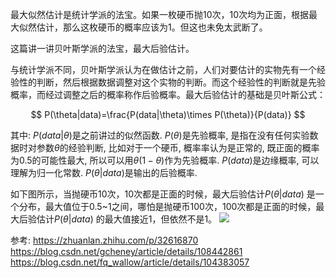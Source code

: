 最大似然估计是统计学派的法宝。如果一枚硬币抛10次，10次均为正面，根据最大似然估计，那么这枚硬币的概率应该为1。但这也未免太武断了。

这篇讲一讲贝叶斯学派的法宝，最大后验估计。

与统计学派不同，贝叶斯学派认为在做估计之前，人们对要估计的实物先有一个经验性的判断，然后根据数据调整对这个实物的判断。而这个经验性的判断就是先验概率，而经过调整之后的概率称作后验概率。最大后验估计的基础是贝叶斯公式：

$$
P(\theta|data)=\frac{P(data|\theta)\times P(\theta)}{P(data)}
$$

其中:
$P(data|\theta)$是之前讲过的似然函数.
$P(\theta)$是先验概率, 是指在没有任何实验数据时对参数$\theta$的经验判断, 比如对于一个硬币, 概率率认为是正常的, 既正面的概率为0.5的可能性最大, 所以可以用$\theta(1-\theta)$作为先验概率.
$P(data)$是边缘概率, 可以理解为归一化常数.
$P(\theta|data)$是输出的后验概率.

如下图所示，当抛硬币10次，10次都是正面的时候，最大后验估计$P(\theta|data)$ 是一个分布，最大值位于0.5~1之间，哪怕是抛硬币100次，100次都是正面的时候，最大后验估计$P(\theta|data)$ 的最大值接近1，但依然不是1。
![](./statistic_最大后验概率/6.png)


参考:
https://zhuanlan.zhihu.com/p/32616870
https://blog.csdn.net/gcheney/article/details/108442861
https://blog.csdn.net/fq_wallow/article/details/104383057
